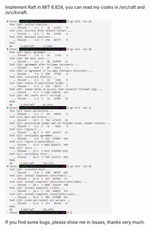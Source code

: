 Implement Raft in MIT 6.824, you can read my codes in /src/raft and /src/kvraft.

<img title="" src="./fig/test.png" alt="" width="342" data-align="center">

If you find some bugs, please show me in Issues, thanks very much.
